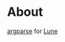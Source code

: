 # About
[argparse](https://github.com/mpeterv/argparse/tree/master) for [Lune](https://github.com/lune-org/lune)

